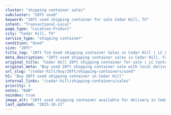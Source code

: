 ```yaml
---
cluster: "shipping container sales"
subcluster: "20ft used"
keyword: "20ft used shipping container for sale Cedar Hill, TX"
intent: "Transactional-Local"
page_type: "Location-Product"
city: "Cedar Hill, TX"
service_type: "shipping container"
condition: "Used"
size: "20ft"
title_tag: "20ft Ts4 Used shipping container Sales in Cedar Hill | LC Container"
meta_description: "20ft used shipping container sales in Cedar Hill. Fast delivery, competitive pricing. Serving shipping containers area. Quote ID: RR0. Call (214) 524-4168 for your free quote today."
original_title: "Cedar Hill 20ft shipping container for sale | LC Container"
original_meta: "Buy used 20ft shipping container sale with local delivery in Cedar Hill, TX. LC Container — local Since 2003. Request a fast quote today."
url_slug: "/cedar-hill/buy/20ft/shipping-containers/used"
h1: "Buy 20ft used shipping container in Cedar Hill"
internal_links: "/cedar-hill/shipping-containers/sales"
priority: 3
notes: "NaN"
noindex: true
image_alt: "20ft used shipping container available for delivery in Cedar Hill"
last_updated: "2025-10-21"
---
```


<!-- TODO: Add unique city/inventory copy, images, and internal links here. -->
